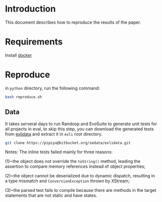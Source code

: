 # Introduction

This document describes how to reproduce the results of the paper.

# Requirements

Install [docker](./README.md#install)

# Reproduce

in `python` directory, run the following command:

```bash
bash reproduce.sh
```

## Data

It takes serveral days to run Randoop and EvoSuite to generate unit tests for all projects in eval, to skip this step, you can download the generated tests from [exlidata](https://bitbucket.org/sedata/exlidata/src/main/) and extract it in `exli` root directory.

```bash
git clone https://pipiyu@bitbucket.org/sedata/exlidata.git
```

Notes: The inline tests failed mainly for three reasons: 

(1)~the object does not override the `toString()` method, leading the
assertion to compare memory references instead of object properties;

(2)~the object cannot be deserialized due to dynamic dispatch,
resulting in a type mismatch and `ConversionException` thrown by
XStream; 

(3)~the parsed test fails to compile because there are methods in the
target statements that are not static and have states.
